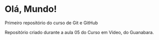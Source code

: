 # Olá, Mundo!
 Primeiro repositório do curso de Git e GitHub

 Repositório criado durante a aula 05 do Curso em Vídeo, do Guanabara.
